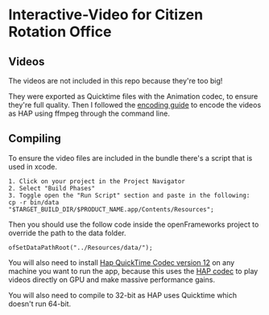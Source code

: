 # Interactive-Video for Citizen Rotation Office

## Videos
The videos are not included in this repo because they're too big!

They were exported as Quicktime files with the Animation codec, to ensure they're full quality. Then I followed the [encoding guide](https://gist.github.com/dlublin/e4585b872dd136ae88b2aa51a6a89aac) to encode the videos as HAP using ffmpeg through the command line.

## Compiling
To ensure the video files are included in the bundle there's a script that is used in xcode.
```
1. Click on your project in the Project Navigator
2. Select "Build Phases"
3. Toggle open the "Run Script" section and paste in the following:
cp -r bin/data "$TARGET_BUILD_DIR/$PRODUCT_NAME.app/Contents/Resources";
```
Then you should use the follow code inside the openFrameworks project to override the path to the data folder.
```
ofSetDataPathRoot("../Resources/data/");
```
You will also need to install [Hap QuickTime Codec version 12](https://github.com/vidvox/hap-qt-codec/releases/) on any machine you want to run the app, because this uses the [HAP codec](http://hap.video/) to play videos directly on GPU and make massive performance gains.

You will also need to compile to 32-bit as HAP uses Quicktime which doesn't run 64-bit.
